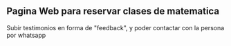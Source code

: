 ## Pagina Web para reservar clases de matematica
Subir testimonios en forma de "feedback", y poder contactar con la persona por whatsapp
